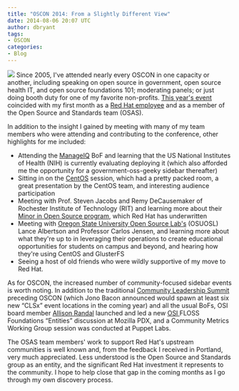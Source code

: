 ```yaml
---
title: "OSCON 2014: From a Slightly Different View"
date: 2014-08-06 20:07 UTC
author: dbryant
tags:
- OSCON
categories:
- Blog
---
```


![](blog/osconbooth.png)
Since 2005, I've attended nearly every OSCON in one capacity or another, including speaking on open source in government, open source health IT, and open source foundations 101; moderating panels; or just doing booth duty for one of my favorite non-profits. [This year's event](http://www.oscon.com/oscon2014) coincided with my first month as a [Red Hat employee](/blog/2014/07/welcoming-deb-bryant-senior-director-osas/) and as a member of the Open Source and Standards team (OSAS).

In addition to the insight I gained by meeting with many of my team members who were attending and contributing to the conference, other highlights for me included:

* Attending the [ManageIQ](http://manageiq.org/) BoF and learning that the US National Institutes of Health (NIH) is currently evaluating deploying it (which also afforded me the opportunity for a government-oss-geeky sidebar thereafter)
* Sitting in on the [CentOS](http://www.centos.org/) session, which had a pretty packed room, a great presentation by the CentOS team, and interesting audience participation
* Meeting with Prof. Steven Jacobs and Remy DeCausemaker of Rochester Institute of Technology (RIT) and learning more about their [Minor in Open Source program](/blog/2014/03/how-the-first-minor-in-foss-grew-from-an-idea-into-foss-magic/), which Red Hat has underwritten
* Meeting with [Oregon State University Open Source Lab's](https://osuosl.org/) (OSUOSL) Lance Albertson and Professor Carlos Jensen, and learning more about what they're up to in leveraging their operations to create educational opportunities for students on campus and beyond, and hearing how they're using CentOS and GlusterFS
* Seeing a host of old friends who were wildly supportive of my move to Red Hat.

As for OSCON, the increased number of community-focused sidebar events is worth noting. In addition to the traditional [Community Leadership Summit](http://www.communityleadershipsummit.com/) preceding OSCON (which Jono Bacon  announced would spawn at least six new “CLSx” event locations in the coming year) and all the usual BoFs, OSI board member [Allison Randal](http://allisonrandal.com/about/) launched and led a new  [OSI ](http://opensource.org) FLOSS Foundations “Entities” discussion at Mozilla PDX, and a Community Metrics Working Group session was conducted at Puppet Labs.

The OSAS team members' work to support Red Hat's upstream communities is well known and, from the feedback I received in Portland, very much appreciated. Less understood is the Open Source and Standards group as an entity, and the significant Red Hat investment it represents to the community. I hope to help close that gap in the coming months as I go through my own discovery process.
